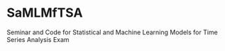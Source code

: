 # SaMLMfTSA
Seminar and Code for Statistical and Machine Learning Models for Time Series Analysis Exam
